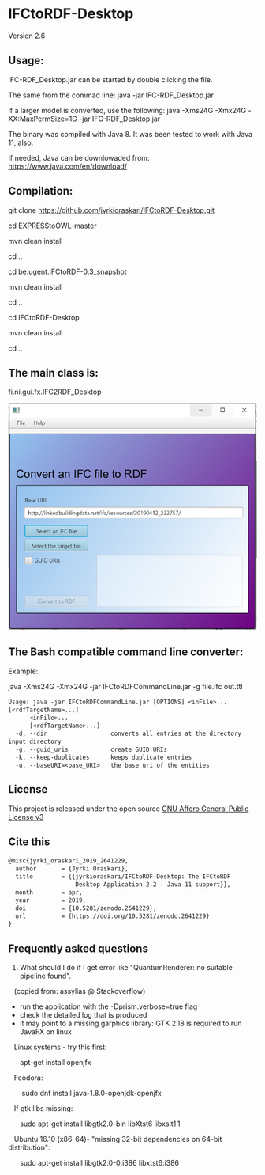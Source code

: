 # IFCtoRDF-Desktop
Version 2.6

## Usage: 
IFC-RDF_Desktop.jar can be started by double clicking the file.

The same from the commad line:
java -jar IFC-RDF_Desktop.jar

If a larger model is converted, use the following:
java -Xms24G -Xmx24G -XX:MaxPermSize=1G  -jar IFC-RDF_Desktop.jar

The binary was compiled with Java 8. It was been tested to work with Java 11, also.

If needed, Java can be downlowaded from:
https://www.java.com/en/download/

## Compilation: 
git clone https://github.com/jyrkioraskari/IFCtoRDF-Desktop.git

cd EXPRESStoOWL-master

mvn clean install

cd ..

cd be.ugent.IFCtoRDF-0.3_snapshot

mvn clean install

cd ..

cd IFCtoRDF-Desktop

mvn clean install

cd ..

## The main class is:
fi.ni.gui.fx.IFC2RDF_Desktop


![GitHub Logo](/IFCtoRDF-Desktop/src/main/resources/screen.png)


## The Bash compatible command line converter:
Example:

java -Xms24G -Xmx24G -jar IFCtoRDFCommandLine.jar -g file.ifc out.ttl

```
Usage: java -jar IFCtoRDFCommandLine.jar [OPTIONS] <inFile>... [<rdfTargetName>...]
      <inFile>...
      [<rdfTargetName>...]
  -d, --dir                  converts all entries at the directory input directory
  -g, --guid_uris            create GUID URIs
  -k, --keep-duplicates      keeps duplicate entries
  -u, --baseURI=<base_URI>   the base uri of the entities
```
## License
This project is released under the open source [GNU Affero General Public License v3](http://www.gnu.org/licenses/agpl-3.0.en.html)

## Cite this
```
@misc{jyrki_oraskari_2019_2641229,
  author       = {Jyrki Oraskari},
  title        = {{jyrkioraskari/IFCtoRDF-Desktop: The IFCtoRDF 
                   Desktop Application 2.2 - Java 11 support}},
  month        = apr,
  year         = 2019,
  doi          = {10.5281/zenodo.2641229},
  url          = {https://doi.org/10.5281/zenodo.2641229}
}
```
## Frequently asked questions

1.  What should I do if I get error like "QuantumRenderer: no suitable pipeline found".

&nbsp;&nbsp;&nbsp;(copied from: assylias @ Stackoverflow)
- run the application with the -Dprism.verbose=true flag
- check the detailed log that is produced
- it may point to a missing garphics library: GTK 2.18 is required to run JavaFX on linux

&nbsp;&nbsp;&nbsp;Linux systems - try this first: 

&nbsp;&nbsp;&nbsp;&nbsp;&nbsp;&nbsp;apt-get install openjfx

&nbsp;&nbsp;&nbsp;Feodora:

 &nbsp;&nbsp;&nbsp;&nbsp;&nbsp;&nbsp; sudo dnf install java-1.8.0-openjdk-openjfx

&nbsp;&nbsp;&nbsp;If gtk libs missing:

&nbsp;&nbsp;&nbsp;&nbsp;&nbsp;&nbsp;sudo apt-get install libgtk2.0-bin libXtst6 libxslt1.1

&nbsp;&nbsp;&nbsp;Ubuntu 16.10 (x86-64)- "missing 32-bit dependencies on 64-bit distribution":

&nbsp;&nbsp;&nbsp;&nbsp;&nbsp;&nbsp;sudo apt-get install libgtk2.0-0:i386 libxtst6:i386


